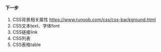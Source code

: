 #### 下一步

1. CSS背景相关属性 https://www.runoob.com/css/css-background.html
2. CSS文本text、字体font
3. CSS链接link
4. CSS列表
5. CSS表格table